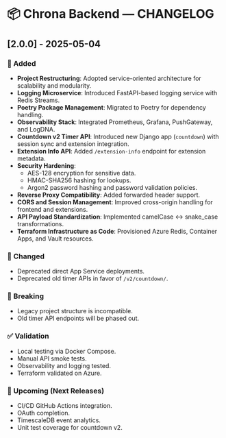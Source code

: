 # 📦 Chrona Backend — CHANGELOG

## [2.0.0] - 2025-05-04

### 🚀 Added

- **Project Restructuring**: Adopted service-oriented architecture for scalability and modularity.
- **Logging Microservice**: Introduced FastAPI-based logging service with Redis Streams.
- **Poetry Package Management**: Migrated to Poetry for dependency handling.
- **Observability Stack**: Integrated Prometheus, Grafana, PushGateway, and LogDNA.
- **Countdown v2 Timer API**: Introduced new Django app (`countdown`) with session sync and extension integration.
- **Extension Info API**: Added `/extension-info` endpoint for extension metadata.
- **Security Hardening**:
  - AES-128 encryption for sensitive data.
  - HMAC-SHA256 hashing for lookups.
  - Argon2 password hashing and password validation policies.
- **Reverse Proxy Compatibility**: Added forwarded header support.
- **CORS and Session Management**: Improved cross-origin handling for frontend and extensions.
- **API Payload Standardization**: Implemented camelCase <-> snake_case transformations.
- **Terraform Infrastructure as Code**: Provisioned Azure Redis, Container Apps, and Vault resources.

### 🔧 Changed

- Deprecated direct App Service deployments.
- Deprecated old timer APIs in favor of `/v2/countdown/`.

### 🛑 Breaking

- Legacy project structure is incompatible.
- Old timer API endpoints will be phased out.

### ✅ Validation

- Local testing via Docker Compose.
- Manual API smoke tests.
- Observability and logging tested.
- Terraform validated on Azure.

### 📌 Upcoming (Next Releases)

- CI/CD GitHub Actions integration.
- OAuth completion.
- TimescaleDB event analytics.
- Unit test coverage for countdown v2.

